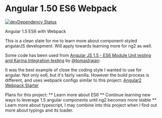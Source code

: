 # Angular 1.50 ES6 Webpack
[![devDependency Status](https://david-dm.org/stepquick/angular15-es6-webpack/dev-status.svg?branch=master)](https://david-dm.org/stepquick/angular15-es6-webpack#info=devDependencies)

Angular 1.5 ES6 with Webpack

This is a clean slate for me to learn more about component-styled angularJS development. Will apply towards learning more for ng2 as well.

Some code has been used from [Angular JS 1.5 - ES6 Module Unit testing and Karma Integration testing](https://github.com/tomastrajan/angular-js-es6-testing-example) by [@tomastrajan](https://twitter.com/tomastrajan):

It was the best example of close the coding style I wanted to use for angular. Not only es6, but it's fairly vanilla. However the build process is different, and uses webpack configs similar to this project: [Angular2 Webpack Starter](https://github.com/AngularClass/angular2-webpack-starter)

Plans for this project:
** Learn more about ES6
** Continue learning new ways to leverage 1.5 angular components until ng2 becomes more stable
** Learn more about typescript, I may combine into this project when I find out more about typings and its loader.
